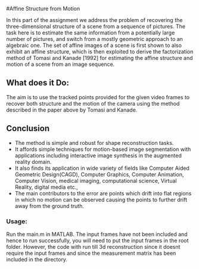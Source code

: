 #Affine Structure from Motion

In this part of the assignment we address the problem of recovering the three-dimensional structure of a scene from a sequence of pictures. The task here is to estimate the same information from a potentially large number of pictures, and switch from a mostly geometric approach to an algebraic one. The set of affine images of a scene is first shown to also exhibit an affine structure, which is then exploited to derive the factorization method of Tomasi and Kanade [1992] for estimating the affine structure and motion of a scene from an image sequence.

## What does it Do:
The aim is to use the tracked points provided for the given video frames to recover both structure and the motion of the camera using the method described in the paper above by Tomasi and Kanade.

## Conclusion
* The method is simple and robust for shape reconstruction tasks.
* It affords simple techniques for motion-based image segmentation with applications including interactive image synthesis in the augmented reality domain.
* It also finds its application in wide variety of fields like Computer Aided Geometric Design(CAGD), Computer Graphics, Computer Animation, Computer Vision, medical imaging, computational science, Virtual Reality, digital media etc.,
* The main contributors to the error are points which drift into flat regions in which no motion can be observed causing the points to further drift away from the ground truth.

### Usage: 
Run the main.m in MATLAB. The input frames have not been included and hence to run successfully, you will need to put the input frames in the root folder. However, the code with run till 3d reconstruction since it doesnt require the input frames and since the measurement matrix has been included in the directory.